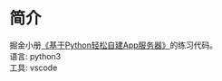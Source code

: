 # 简介

掘金小册[《基于Python轻松自建App服务器》](https://juejin.im/book/6844733718335062030)的练习代码。  
语言: python3  
工具: vscode  
